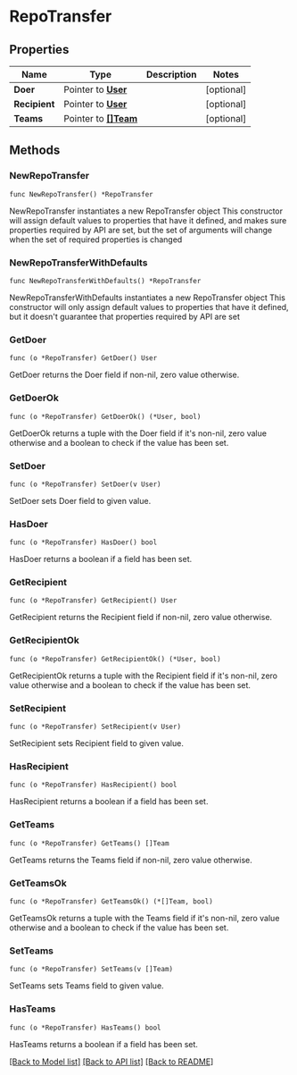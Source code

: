 # RepoTransfer

## Properties

Name | Type | Description | Notes
------------ | ------------- | ------------- | -------------
**Doer** | Pointer to [**User**](User.md) |  | [optional] 
**Recipient** | Pointer to [**User**](User.md) |  | [optional] 
**Teams** | Pointer to [**[]Team**](Team.md) |  | [optional] 

## Methods

### NewRepoTransfer

`func NewRepoTransfer() *RepoTransfer`

NewRepoTransfer instantiates a new RepoTransfer object
This constructor will assign default values to properties that have it defined,
and makes sure properties required by API are set, but the set of arguments
will change when the set of required properties is changed

### NewRepoTransferWithDefaults

`func NewRepoTransferWithDefaults() *RepoTransfer`

NewRepoTransferWithDefaults instantiates a new RepoTransfer object
This constructor will only assign default values to properties that have it defined,
but it doesn't guarantee that properties required by API are set

### GetDoer

`func (o *RepoTransfer) GetDoer() User`

GetDoer returns the Doer field if non-nil, zero value otherwise.

### GetDoerOk

`func (o *RepoTransfer) GetDoerOk() (*User, bool)`

GetDoerOk returns a tuple with the Doer field if it's non-nil, zero value otherwise
and a boolean to check if the value has been set.

### SetDoer

`func (o *RepoTransfer) SetDoer(v User)`

SetDoer sets Doer field to given value.

### HasDoer

`func (o *RepoTransfer) HasDoer() bool`

HasDoer returns a boolean if a field has been set.

### GetRecipient

`func (o *RepoTransfer) GetRecipient() User`

GetRecipient returns the Recipient field if non-nil, zero value otherwise.

### GetRecipientOk

`func (o *RepoTransfer) GetRecipientOk() (*User, bool)`

GetRecipientOk returns a tuple with the Recipient field if it's non-nil, zero value otherwise
and a boolean to check if the value has been set.

### SetRecipient

`func (o *RepoTransfer) SetRecipient(v User)`

SetRecipient sets Recipient field to given value.

### HasRecipient

`func (o *RepoTransfer) HasRecipient() bool`

HasRecipient returns a boolean if a field has been set.

### GetTeams

`func (o *RepoTransfer) GetTeams() []Team`

GetTeams returns the Teams field if non-nil, zero value otherwise.

### GetTeamsOk

`func (o *RepoTransfer) GetTeamsOk() (*[]Team, bool)`

GetTeamsOk returns a tuple with the Teams field if it's non-nil, zero value otherwise
and a boolean to check if the value has been set.

### SetTeams

`func (o *RepoTransfer) SetTeams(v []Team)`

SetTeams sets Teams field to given value.

### HasTeams

`func (o *RepoTransfer) HasTeams() bool`

HasTeams returns a boolean if a field has been set.


[[Back to Model list]](../README.md#documentation-for-models) [[Back to API list]](../README.md#documentation-for-api-endpoints) [[Back to README]](../README.md)


